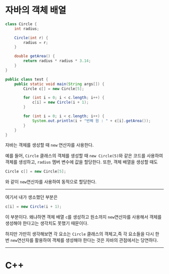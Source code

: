 # 자바의 객체 배열
```Java
class Circle {
	int radius;

	Circle(int r) {
		radius = r;
	}

	double getArea() {
		return radius * radius * 3.14;
	}
}

public class test {
	public static void main(String args[]) {
		Circle c[] = new Circle[5];

		for (int i = 0; i < c.length; i++) {
			c[i] = new Circle(i + 1);
		}

		for (int i = 0; i < c.length; i++) {
			System.out.println(i + "번째 원 : " + c[i].getArea());
		}
	}
}
```

자바는 객체를 생성할 때 ``new`` 연산자를 사용한다. 

예를 들어, `Circle` 클래스의 객체를 생성할 때 `new Circle(5)`와 같은 코드를 사용하여 객체를 생성하고, `radius` 멤버 변수에 값을 할당한다. 또한, 객체 배열을 생성할 때도 
```java
Circle c[] = new Circle[5];
```

와 같이 `new`연산자를 사용하여 동적으로 할당한다.  

***

여기서 내가 생소했던 부분은       
```java
c[i] = new Circle(i + 1);
```
이 부분이다. 왜냐하면 객체 배열 `c`를 생성하고 원소까지 `new`연산자를 사용해서 객체를 생성해야 한다고는 생각치도 못했기 때문이다.

하지만 가만히 생각해보면 각 요소는 `Circle` 클래스의 객체고,즉 각 요소들을 다시 한 번 `new`연산자를 활용하여 객체를 생성해야 한다는 것은 자바의 관점에서는 당연하다.

***
# C++

